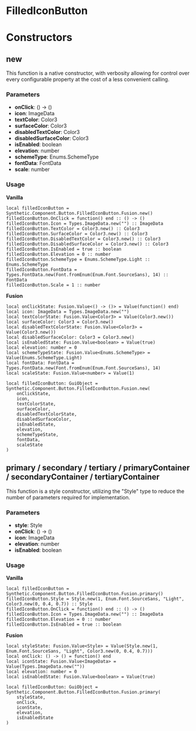 # FilledIconButton


# Constructors


## new
This function is a native constructor, with verbosity allowing for control over every configurable property at the cost of a less convenient calling.

### Parameters
- **onClick**: () -> ()
- **icon**: ImageData
- **textColor**: Color3
- **surfaceColor**: Color3
- **disabledTextColor**: Color3
- **disabledSurfaceColor**: Color3
- **isEnabled**: boolean
- **elevation**: number
- **schemeType**: Enums.SchemeType
- **fontData**: FontData
- **scale**: number


### Usage

**Vanilla**
```luau
local filledIconButton = Synthetic.Component.Button.FilledIconButton.Fusion.new()
filledIconButton.OnClick = function() end :: () -> ()
filledIconButton.Icon = Types.ImageData.new("") :: ImageData
filledIconButton.TextColor = Color3.new() :: Color3
filledIconButton.SurfaceColor = Color3.new() :: Color3
filledIconButton.DisabledTextColor = Color3.new() :: Color3
filledIconButton.DisabledSurfaceColor = Color3.new() :: Color3
filledIconButton.IsEnabled = true :: boolean
filledIconButton.Elevation = 0 :: number
filledIconButton.SchemeType = Enums.SchemeType.Light :: Enums.SchemeType
filledIconButton.FontData = Types.FontData.new(Font.fromEnum(Enum.Font.SourceSans), 14) :: FontData
filledIconButton.Scale = 1 :: number
```

**Fusion**
```luau
local onClickState: Fusion.Value<() -> ()> = Value(function() end)
local icon: ImageData = Types.ImageData.new("")
local textColorState: Fusion.Value<Color3> = Value(Color3.new())
local surfaceColor: Color3 = Color3.new()
local disabledTextColorState: Fusion.Value<Color3> = Value(Color3.new())
local disabledSurfaceColor: Color3 = Color3.new()
local isEnabledState: Fusion.Value<boolean> = Value(true)
local elevation: number = 0
local schemeTypeState: Fusion.Value<Enums.SchemeType> = Value(Enums.SchemeType.Light)
local fontData: FontData = Types.FontData.new(Font.fromEnum(Enum.Font.SourceSans), 14)
local scaleState: Fusion.Value<number> = Value(1)

local filledIconButton: GuiObject = Synthetic.Component.Button.FilledIconButton.Fusion.new(
	onClickState,
	icon,
	textColorState,
	surfaceColor,
	disabledTextColorState,
	disabledSurfaceColor,
	isEnabledState,
	elevation,
	schemeTypeState,
	fontData,
	scaleState
)
```
## primary / secondary / tertiary / primaryContainer / secondaryContainer / tertiaryContainer
This function is a style constructor, utilizing the "Style" type to reduce the number of parameters required for implementation.

### Parameters
- **style**: Style
- **onClick**: () -> ()
- **icon**: ImageData
- **elevation**: number
- **isEnabled**: boolean


### Usage

**Vanilla**
```luau
local filledIconButton = Synthetic.Component.Button.FilledIconButton.Fusion.primary()
filledIconButton.Style = Style.new(1, Enum.Font.SourceSans, "Light", Color3.new(0, 0.4, 0.7)) :: Style
filledIconButton.OnClick = function() end :: () -> ()
filledIconButton.Icon = Types.ImageData.new("") :: ImageData
filledIconButton.Elevation = 0 :: number
filledIconButton.IsEnabled = true :: boolean
```

**Fusion**
```luau
local styleState: Fusion.Value<Style> = Value(Style.new(1, Enum.Font.SourceSans, "Light", Color3.new(0, 0.4, 0.7)))
local onClick: () -> () = function() end
local iconState: Fusion.Value<ImageData> = Value(Types.ImageData.new(""))
local elevation: number = 0
local isEnabledState: Fusion.Value<boolean> = Value(true)

local filledIconButton: GuiObject = Synthetic.Component.Button.FilledIconButton.Fusion.primary(
	styleState,
	onClick,
	iconState,
	elevation,
	isEnabledState
)
```